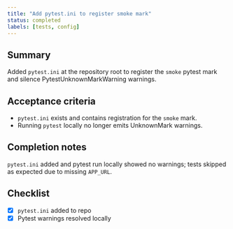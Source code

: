 ```yaml
---
title: "Add pytest.ini to register smoke mark"
status: completed
labels: [tests, config]
---
```


Summary
-------

Added `pytest.ini` at the repository root to register the `smoke` pytest mark and silence PytestUnknownMarkWarning warnings.

Acceptance criteria
-------------------
- `pytest.ini` exists and contains registration for the `smoke` mark.
- Running `pytest` locally no longer emits UnknownMark warnings.

Completion notes
----------------
`pytest.ini` added and pytest run locally showed no warnings; tests skipped as expected due to missing `APP_URL`.

Checklist
---------

- [x] `pytest.ini` added to repo
- [x] Pytest warnings resolved locally
